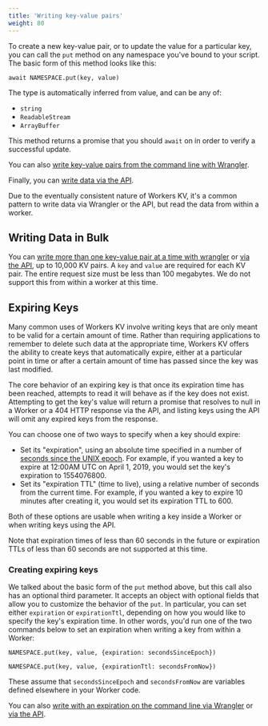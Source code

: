 ```yaml
---
title: 'Writing key-value pairs'
weight: 80
---
```


To create a new key-value pair, or to update the value for a particular key,
you can call the `put` method on any namespace you've bound to your script.
The basic form of this method looks like this:

`await NAMESPACE.put(key, value)`

The type is automatically inferred from value, and can be any of:

- `string`
- `ReadableStream`
- `ArrayBuffer`

This method returns a promise that you should `await` on in order to verify
a successful update.

You can also [write key-value pairs from the command line with
Wrangler](/tooling/wrangler/kv_commands/#kv-key).

Finally, you can [write data via the
API](https://api.cloudflare.com/#workers-kv-namespace-write-key-value-pair).

Due to the eventually consistent nature of Workers KV, it's a common pattern
to write data via Wrangler or the API, but read the data from within a worker.

## Writing Data in Bulk

You can [write more than one key-value pair at a time with
wrangler](/tooling/wrangler/kv_commands/#kv-bulk) or [via the
API](https://api.cloudflare.com/#workers-kv-namespace-write-multiple-key-value-pairs), up to 10,000 KV pairs. A `key` and `value` are required for each KV pair. The entire request size must be less than 100 megabytes.
We do not support this from within a worker at this time.

## Expiring Keys

Many common uses of Workers KV involve writing keys that are only meant to be
valid for a certain amount of time. Rather than requiring applications to
remember to delete such data at the appropriate time, Workers KV offers the
ability to create keys that automatically expire, either at a particular
point in time or after a certain amount of time has passed since the key was
last modified.

The core behavior of an expiring key is that once its expiration time has
been reached, attempts to read it will behave as if the key does not exist.
Attempting to get the key's value will return a promise that resolves to null
in a Worker or a 404 HTTP response via the API, and listing keys using the
API will omit any expired keys from the response.

You can choose one of two ways to specify when a key should expire:

- Set its "expiration", using an absolute time specified in a number of
  [seconds since the UNIX epoch](https://en.wikipedia.org/wiki/Unix_time). For
  example, if you wanted a key to expire at 12:00AM UTC on April 1, 2019, you
  would set the key's expiration to 1554076800.
- Set its "expiration TTL" (time to live), using a relative number of seconds
  from the current time. For example, if you wanted a key to expire 10 minutes
  after creating it, you would set its expiration TTL to 600.

Both of these options are usable when writing a key inside a Worker or when
writing keys using the API.

Note that expiration times of less than 60 seconds in the future or
expiration TTLs of less than 60 seconds are not supported at this time.

### Creating expiring keys

We talked about the basic form of the `put` method above, but this call also
has an optional third parameter. It accepts an object with optional fields
that allow you to customize the behavior of the `put`. In particular, you can
set either `expiration` or `expirationTtl`, depending on how you would like
to specify the key's expiration time. In other words, you'd run one of the
two commands below to set an expiration when writing a key from within a
Worker:

`NAMESPACE.put(key, value, {expiration: secondsSinceEpoch})`

`NAMESPACE.put(key, value, {expirationTtl: secondsFromNow})`

These assume that `secondsSinceEpoch` and `secondsFromNow` are variables
defined elsewhere in your Worker code.

You can also [write with an expiration on the command line via
Wrangler](/tooling/wrangler/kv_commands/#kv-key) or [via the
API](https://api.cloudflare.com/#workers-kv-namespace-write-key-value-pair).
